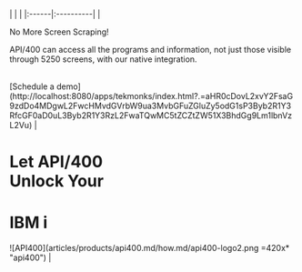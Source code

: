 <!-- |   |   |
|:------|:----------|
| <p class="text-bold text-title">No More Screen Scraping!</p> <p class="text-white mt-5 api400-text">API/400 can access all the programs and information, not just those visible through 5250 screens, with our native integration. <p> <br> [Schedule a demo](http://localhost:8080/apps/tekmonks/index.html?.=aHR0cDovL2xvY2FsaG9zdDo4MDgwL2FwcHMvdGVrbW9ua3MvbGFuZGluZy5odG1sP3Byb2R1Y3RfcGF0aD0uL3Byb2R1Y3RzL2FwaTQwMC5tZCZtZW51X3BhdGg9Lm1lbnVzL2Vu) | <h1 class="text-black p-0 api400-h1">Let API/400 <br> Unlock Your </h1> <h1 class="text-orange p-0 api400-h1">IBM i</h1>  ![API400](articles/products/api400.md/how.md/api400-logo2.png =420x* "api400") | -->

<div class="api400-section4" markdown="1">
|   |   |
|:------|:----------|
| <p class="text-bold text-title">No More Screen Scraping!</p> <p class="text-white mt-5 api400-text">API/400 can access all the programs and information, not just those visible through 5250 screens, with our native integration. <p> <br> [Schedule a demo](http://localhost:8080/apps/tekmonks/index.html?.=aHR0cDovL2xvY2FsaG9zdDo4MDgwL2FwcHMvdGVrbW9ua3MvbGFuZGluZy5odG1sP3Byb2R1Y3RfcGF0aD0uL3Byb2R1Y3RzL2FwaTQwMC5tZCZtZW51X3BhdGg9Lm1lbnVzL2Vu) | <h1 class="text-black p-0 api400-h1">Let API/400 <br> Unlock Your </h1> <h1 class="text-orange p-0 api400-h1">IBM i</h1>  ![API400](articles/products/api400.md/how.md/api400-logo2.png =420x* "api400") |
</div>
